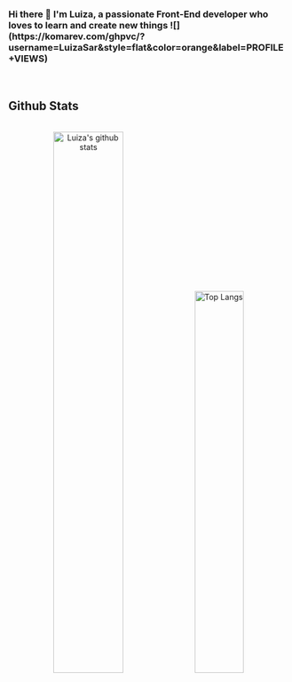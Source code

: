 <h3> Hi there 👋 I'm Luiza, a passionate Front-End developer who loves to learn and create new things  ![](https://komarev.com/ghpvc/?username=LuizaSar&style=flat&color=orange&label=PROFILE+VIEWS) </h3>  

<br/>

<h2>Github Stats</h2>

<br/>
  
<div align="center" >
  
<img alt="Luiza's github stats" width="50%" src="https://github-readme-stats.vercel.app/api?username=LuizaSar&show_icons=true&count_private=true&hide_border=true&bg_color=50,e96205,904e99&title_color=fff&text_color=fff&icon_color=f2f2f2" href="https://github.com/LuizaSar" />
<img alt="Top Langs" width="42%" src="https://github-readme-stats.vercel.app/api/top-langs/?username=LuizaSar&layout=compact&count_private=true&&hide_border=true&bg_color=904e99&title_color=fff&text_color=fff&icon_color=f2f2f2&hide=jupyter%20notebook&langs_count=5" href="https://github.com/LuizaSar" />

</div>


